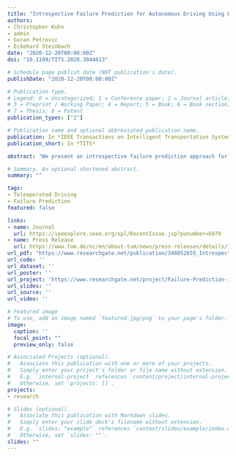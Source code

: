 ```yaml
---
title: "Introspective Failure Prediction for Autonomous Driving Using Late Fusion of State and Camera Information"
authors:
- Christopher Kuhn
- admin
- Goran Petrovic
- Eckehard Steinbach
date: "2020-12-20T00:00:00Z"
doi: "10.1109/TITS.2020.3044813"

# Schedule page publish date (NOT publication's date).
publishDate: "2020-12-20T00:00:00Z"

# Publication type.
# Legend: 0 = Uncategorized; 1 = Conference paper; 2 = Journal article;
# 3 = Preprint / Working Paper; 4 = Report; 5 = Book; 6 = Book section;
# 7 = Thesis; 8 = Patent
publication_types: ["2"]

# Publication name and optional abbreviated publication name.
publication: In *IEEE Transactions on Intelligent Transportation Systems*
publication_short: In *TITS*

abstract: "We present an introspective failure prediction approach for autonomous vehicles. In autonomous driving, complex or unknown scenarios can cause a disengagement of the self-driving system. Disengagements can be triggered either by automatic safety measures or by human intervention. We propose to use recorded disengagement sequences from test drives as training data to learn to predict future failures. The system then learns introspectively from its own previous mistakes. In order to predict failures as early as possible, we propose a machine learning approach where sequences of sensor data are classified as either failure or success. The car itself is treated as a black box. Our method combines two sensor modalities that contain different types of information. An image-based model learns to detect generally challenging situations such as crowded intersections accurately multiple seconds in advance. A state data based model allows to detect fast changes immediately before a failure, such as sudden braking or swerving. The outcome of the individual models is fused by averaging the individual failure probabilities. We evaluate our approach on a data set provided by the BMW Group containing 14 hours of autonomous driving. The proposed late fusion approach allows for predicting failures at an accuracy of more than 85% seven seconds in advance, at a false positive rate of 20%. The proposed method outperforms state-of-the-art failure prediction by more than 15% while being a flexible framework that allows for straightforward addition of further sensor modalities."

# Summary. An optional shortened abstract.
summary: ""

tags:
- Teleoperated Driving
- Failure Prediction
featured: false

links:
- name: Journal
  url: https://ieeexplore.ieee.org/xpl/RecentIssue.jsp?punumber=6979
- name: Press Release
  url: https://www.tum.de/nc/en/about-tum/news/press-releases/details/36509/
url_pdf: "https://www.researchgate.net/publication/348052655_Introspective_Failure_Prediction_for_Autonomous_Driving_Using_Late_Fusion_of_State_and_Camera_Information"
url_code: ''
url_dataset: ''
url_poster: ''
url_project: 'https://www.researchgate.net/project/Failure-Prediction-in-Autonomous-Driving'
url_slides: ''
url_source: ''
url_video: ''

# Featured image
# To use, add an image named `featured.jpg/png` to your page's folder.
image:
  caption: ''
  focal_point: ""
  preview_only: false

# Associated Projects (optional).
#   Associate this publication with one or more of your projects.
#   Simply enter your project's folder or file name without extension.
#   E.g. `internal-project` references `content/project/internal-project/index.md`.
#   Otherwise, set `projects: []`.
projects:
- research

# Slides (optional).
#   Associate this publication with Markdown slides.
#   Simply enter your slide deck's filename without extension.
#   E.g. `slides: "example"` references `content/slides/example/index.md`.
#   Otherwise, set `slides: ""`.
slides: ""
---
```

